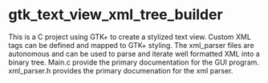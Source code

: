 gtk_text_view_xml_tree_builder
==============================

This is a C project using GTK+ to create a stylized text view. Custom XML tags can be defined and mapped to GTK+ styling. The xml_parser files are autonomous and can be used to parse and iterate well formatted XML into a binary tree. Main.c provide the primary documentation for the GUI program.  xml_parser.h provides the primary documenation for the xml parser.
